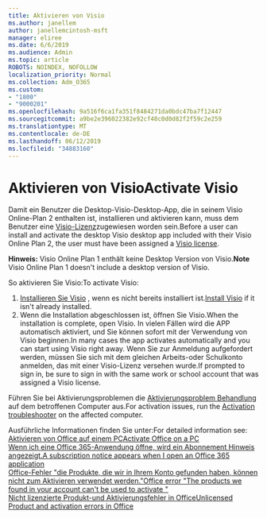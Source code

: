 ```yaml
---
title: Aktivieren von Visio
ms.author: janellem
author: janellemcintosh-msft
manager: eliree
ms.date: 6/6/2019
ms.audience: Admin
ms.topic: article
ROBOTS: NOINDEX, NOFOLLOW
localization_priority: Normal
ms.collection: Adm_O365
ms.custom:
- "1800"
- "9000201"
ms.openlocfilehash: 9a516f6ca1fa351f8484271da0bdc47ba7f12447
ms.sourcegitcommit: a9be2e396022382e92cf40c0d0d82f2f59c2e259
ms.translationtype: MT
ms.contentlocale: de-DE
ms.lasthandoff: 06/12/2019
ms.locfileid: "34883160"
---
```

# <a name="activate-visio"></a><span data-ttu-id="2cb75-102">Aktivieren von Visio</span><span class="sxs-lookup"><span data-stu-id="2cb75-102">Activate Visio</span></span>

<span data-ttu-id="2cb75-103">Damit ein Benutzer die Desktop-Visio-Desktop-App, die in seinem Visio Online-Plan 2 enthalten ist, installieren und aktivieren kann, muss dem Benutzer eine [Visio-Lizenz](https://docs.microsoft.com/office365/admin/subscriptions-and-billing/assign-licenses-to-users?wt.mc_id=OfficeAdm_ClientDIA_Alchemy1800)zugewiesen worden sein.</span><span class="sxs-lookup"><span data-stu-id="2cb75-103">Before a user can install and activate the desktop Visio desktop app included with their Visio Online Plan 2, the user must have been assigned a [Visio license](https://docs.microsoft.com/office365/admin/subscriptions-and-billing/assign-licenses-to-users?wt.mc_id=OfficeAdm_ClientDIA_Alchemy1800).</span></span>

<span data-ttu-id="2cb75-104">**Hinweis:** Visio Online Plan 1 enthält keine Desktop Version von Visio.</span><span class="sxs-lookup"><span data-stu-id="2cb75-104">**Note** Visio Online Plan 1 doesn't include a desktop version of Visio.</span></span>

<span data-ttu-id="2cb75-105">So aktivieren Sie Visio:</span><span class="sxs-lookup"><span data-stu-id="2cb75-105">To activate Visio:</span></span>

1. <span data-ttu-id="2cb75-106">[Installieren Sie Visio](https://support.office.com/article/f98f21e3-aa02-4827-9167-ddab5b025710?wt.mc_id=OfficeAdm_ClientDIA_Alchemy1800) , wenn es nicht bereits installiert ist.</span><span class="sxs-lookup"><span data-stu-id="2cb75-106">[Install Visio](https://support.office.com/article/f98f21e3-aa02-4827-9167-ddab5b025710?wt.mc_id=OfficeAdm_ClientDIA_Alchemy1800) if it isn't already installed.</span></span>
2. <span data-ttu-id="2cb75-107">Wenn die Installation abgeschlossen ist, öffnen Sie Visio.</span><span class="sxs-lookup"><span data-stu-id="2cb75-107">When the installation is complete, open Visio.</span></span> <span data-ttu-id="2cb75-108">In vielen Fällen wird die APP automatisch aktiviert, und Sie können sofort mit der Verwendung von Visio beginnen.</span><span class="sxs-lookup"><span data-stu-id="2cb75-108">In many cases the app activates automatically and you can start using Visio right away.</span></span> <span data-ttu-id="2cb75-109">Wenn Sie zur Anmeldung aufgefordert werden, müssen Sie sich mit dem gleichen Arbeits-oder Schulkonto anmelden, das mit einer Visio-Lizenz versehen wurde.</span><span class="sxs-lookup"><span data-stu-id="2cb75-109">If prompted to sign in, be sure to sign in with the same work or school account that was assigned a Visio license.</span></span> 

<span data-ttu-id="2cb75-110">Führen Sie bei Aktivierungsproblemen die [Aktivierungsproblem Behandlung](https://aka.ms/SARA-OfficeActivation-Alchemy) auf dem betroffenen Computer aus.</span><span class="sxs-lookup"><span data-stu-id="2cb75-110">For activation issues, run the [Activation troubleshooter](https://aka.ms/SARA-OfficeActivation-Alchemy) on the affected computer.</span></span>

<span data-ttu-id="2cb75-111">Ausführliche Informationen finden Sie unter:</span><span class="sxs-lookup"><span data-stu-id="2cb75-111">For detailed information see:</span></span><br>
[<span data-ttu-id="2cb75-112">Aktivieren von Office auf einem PC</span><span class="sxs-lookup"><span data-stu-id="2cb75-112">Activate Office on a PC</span></span>](https://support.office.com/article/5bd38f38-db92-448b-a982-ad170b1e187e?wt.mc_id=OfficeAdm_ClientDIA_Alchemy1800)<br>
[<span data-ttu-id="2cb75-113">Wenn ich eine Office 365-Anwendung öffne, wird ein Abonnement Hinweis angezeigt.</span><span class="sxs-lookup"><span data-stu-id="2cb75-113">A subscription notice appears when I open an Office 365 application</span></span>](https://support.office.com/article/4cabe32c-f594-4c0e-9191-3d3ade10cceb?wt.mc_id=OfficeAdm_ClientDIA_Alchemy1800)<br>
[<span data-ttu-id="2cb75-114">Office-Fehler "die Produkte, die wir in Ihrem Konto gefunden haben, <app>können nicht zum Aktivieren verwendet werden."</span><span class="sxs-lookup"><span data-stu-id="2cb75-114">Office error "The products we found in your account can't be used to activate <app>"</span></span>](https://support.office.com/article/c9f9a0b3-5aae-4131-8077-21e6a59f141e?wt.mc_id=OfficeAdm_ClientDIA_Alchemy1800)<br>
[<span data-ttu-id="2cb75-115">Nicht lizenzierte Produkt-und Aktivierungsfehler in Office</span><span class="sxs-lookup"><span data-stu-id="2cb75-115">Unlicensed Product and activation errors in Office</span></span>](https://support.office.com/article/0d23d3c0-c19c-4b2f-9845-5344fedc4380?wt.mc_id=OfficeAdm_ClientDIA_Alchemy1800)
